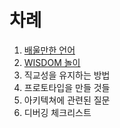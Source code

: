 # 차례

1. [배울만한 언어](https://www.gitbook.com/book/c815c601c900/-/edit#/edit/master/chapter1.md)
2. [WISDOM 놀이](https://www.gitbook.com/book/c815c601c900/-/edit#/edit/master/wisdom_play.md)
3. 직교성을 유지하는 방법
4. 프로토타입을 만들 것들
5. 아키텍쳐에 관련된 질문
6. 디버깅 체크리스트